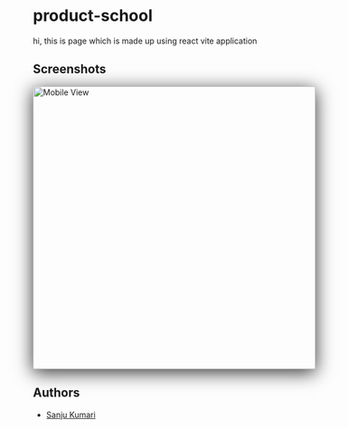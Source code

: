 # product-school
hi, this is page which is made up using react vite application

## Screenshots

<img src="./productLinkedin/product-school/product-sschool/Screenshot 2024-06-20 143858.png" alt="Mobile View" width="500" 
style="box-shadow: 0px 6px 30px rgba(0, 0, 0, 0.8);">


## Authors

- [Sanju Kumari](https://github.com/sanjukumari-tech)
